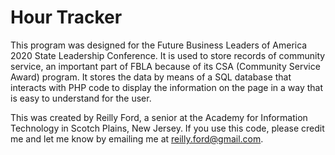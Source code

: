 # Hour Tracker
This program was designed for the Future Business Leaders of America 2020 State Leadership Conference. It is used to store records of community service, an important part of FBLA because of its CSA (Community Service Award) program. It stores the data by means of a SQL database that interacts with PHP code to display the information on the page in a way that is easy to understand for the user.

This was created by Reilly Ford, a senior at the Academy for Information Technology in Scotch Plains, New Jersey. If you use this code, please credit me and let me know by emailing me at reilly.ford@gmail.com.
